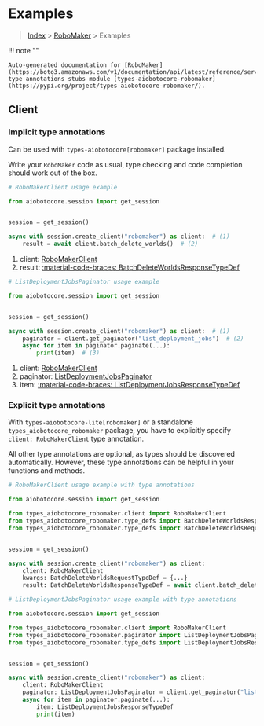 # Examples

> [Index](../README.md) > [RoboMaker](./README.md) > Examples

!!! note ""

    Auto-generated documentation for [RoboMaker](https://boto3.amazonaws.com/v1/documentation/api/latest/reference/services/robomaker.html#robomaker)
    type annotations stubs module [types-aiobotocore-robomaker](https://pypi.org/project/types-aiobotocore-robomaker/).

## Client

### Implicit type annotations

Can be used with `types-aiobotocore[robomaker]` package installed.

Write your `RoboMaker` code as usual,
type checking and code completion should work out of the box.



```python
# RoboMakerClient usage example

from aiobotocore.session import get_session


session = get_session()

async with session.create_client("robomaker") as client:  # (1)
    result = await client.batch_delete_worlds()  # (2)
```

1. client: [RoboMakerClient](./client.md)
2. result: [:material-code-braces: BatchDeleteWorldsResponseTypeDef](./type_defs.md#batchdeleteworldsresponsetypedef) 



```python
# ListDeploymentJobsPaginator usage example

from aiobotocore.session import get_session


session = get_session()

async with session.create_client("robomaker") as client:  # (1)
    paginator = client.get_paginator("list_deployment_jobs")  # (2)
    async for item in paginator.paginate(...):
        print(item)  # (3)
```

1. client: [RoboMakerClient](./client.md)
2. paginator: [ListDeploymentJobsPaginator](./paginators.md#listdeploymentjobspaginator)
3. item: [:material-code-braces: ListDeploymentJobsResponseTypeDef](./type_defs.md#listdeploymentjobsresponsetypedef) 




### Explicit type annotations

With `types-aiobotocore-lite[robomaker]`
or a standalone `types_aiobotocore_robomaker` package, you have to explicitly specify
`client: RoboMakerClient` type annotation.

All other type annotations are optional, as types should be discovered automatically.
However, these type annotations can be helpful in your functions and methods.


```python
# RoboMakerClient usage example with type annotations

from aiobotocore.session import get_session

from types_aiobotocore_robomaker.client import RoboMakerClient
from types_aiobotocore_robomaker.type_defs import BatchDeleteWorldsResponseTypeDef
from types_aiobotocore_robomaker.type_defs import BatchDeleteWorldsRequestTypeDef


session = get_session()

async with session.create_client("robomaker") as client:
    client: RoboMakerClient
    kwargs: BatchDeleteWorldsRequestTypeDef = {...}
    result: BatchDeleteWorldsResponseTypeDef = await client.batch_delete_worlds(**kwargs)
```



```python
# ListDeploymentJobsPaginator usage example with type annotations

from aiobotocore.session import get_session

from types_aiobotocore_robomaker.client import RoboMakerClient
from types_aiobotocore_robomaker.paginator import ListDeploymentJobsPaginator
from types_aiobotocore_robomaker.type_defs import ListDeploymentJobsResponseTypeDef


session = get_session()

async with session.create_client("robomaker") as client:
    client: RoboMakerClient
    paginator: ListDeploymentJobsPaginator = client.get_paginator("list_deployment_jobs")
    async for item in paginator.paginate(...):
        item: ListDeploymentJobsResponseTypeDef
        print(item)
```


